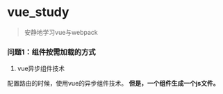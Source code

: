 # vue_study

> 安静地学习vue与webpack

### 问题1：组件按需加载的方式

1. vue异步组件技术

配置路由的时候，使用vue的异步组件技术。
**但是，一个组件生成一个js文件。**



